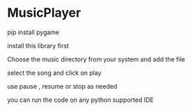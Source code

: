 # MusicPlayer
pip install pygame

install this library first

Choose the music directory from your system and add the file

select the song and click on play

use pause , resume or stop as needed

you can run the code on any python supported IDE
